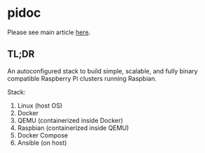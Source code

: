 # pidoc

Please see main article [here](https://appfleet.com/blog/raspberry-pi-cluster-emulation-with-docker-compose/).

## TL;DR

An autoconfigured stack to build simple, scalable, and fully binary compatible Raspberry Pi clusters running Raspbian.

Stack:
1. Linux (host OS)
2. Docker
3. QEMU (containerized inside Docker)
4. Raspbian (containerized inside QEMU)
5. Docker Compose
6. Ansible (on host)

